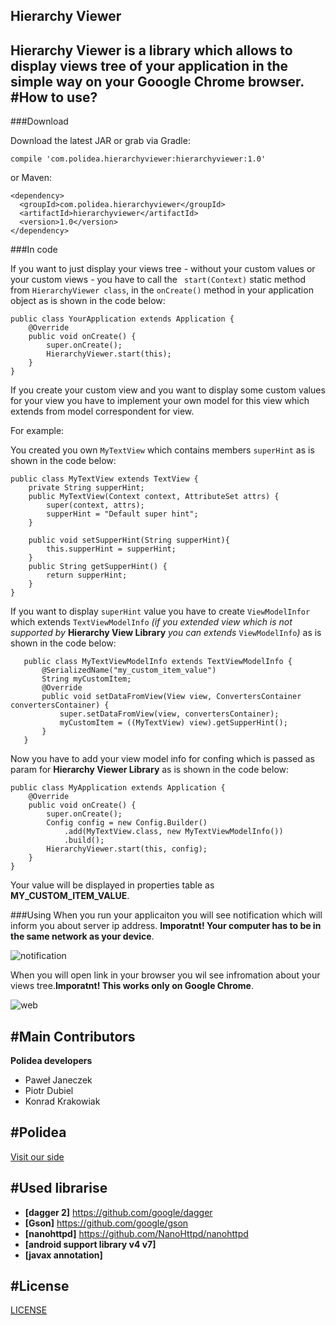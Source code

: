 Hierarchy Viewer
---
Hierarchy Viewer is a library which allows to display views tree of your application in the simple way on your **Gooogle Chrome** browser.
#How to use?
---

###Download

Download the latest JAR or grab via Gradle:

```
compile 'com.polidea.hierarchyviewer:hierarchyviewer:1.0'
```
or Maven:

```
<dependency>
  <groupId>com.polidea.hierarchyviewer</groupId>
  <artifactId>hierarchyviewer</artifactId>
  <version>1.0</version>
</dependency>
```
###In code

If you want to just display your views tree - without your custom values or your custom views - you have to call the  `` start(Context)`` static method from ``HierarchyViewer class``, in the ``onCreate()`` method in your application object as is shown in the code below:
```
public class YourApplication extends Application {
    @Override
    public void onCreate() {
        super.onCreate();
        HierarchyViewer.start(this);
    }
}
```
If you create your custom view and you want to display some custom values for your view you have to implement your own model for this view which extends from model correspondent for view.

For example:

 You created you own ``MyTextView`` which contains members ``superHint`` as is shown in the code below:

```
public class MyTextView extends TextView {
    private String supperHint;
    public MyTextView(Context context, AttributeSet attrs) {
        super(context, attrs);
        supperHint = "Default super hint";
    }
    
    public void setSupperHint(String supperHint){
        this.supperHint = supperHint;
    }
    public String getSupperHint() {
        return supperHint;
    }
}
```
If you want to display ``superHint`` value you have to create ``ViewModelInfor`` which extends ``TextViewModelInfo`` *(if you extended view which is not supported by* **Hierarchy View Library** *you can extends* ``ViewModelInfo``*)*  as is shown in the code below:
 
       public class MyTextViewModelInfo extends TextViewModelInfo {
           @SerializedName("my_custom_item_value")
           String myCustomItem;
           @Override
           public void setDataFromView(View view, ConvertersContainer convertersContainer) {
               super.setDataFromView(view, convertersContainer);
               myCustomItem = ((MyTextView) view).getSupperHint();
           }
       }
Now you have to add your view model info for confing which is passed as param for **Hierarchy Viewer Library** as is shown in the code below:

```
public class MyApplication extends Application {
    @Override
    public void onCreate() {
        super.onCreate();
        Config config = new Config.Builder()
            .add(MyTextView.class, new MyTextViewModelInfo())
            .build();
        HierarchyViewer.start(this, config);
    }
}
```

Your value will be displayed in properties table as **MY_CUSTOM_ITEM_VALUE**.

###Using
When you run your applicaiton you will see notification which will inform you about server ip address. **Imporatnt! Your computer has to be in the same network as your device**.

![notification](https://github.com/Polidea/android-hierarchy-viewer/blob/master/doc/screenshot/notification.png)


When you will open link in your browser you wil see infromation about your views tree.**Imporatnt! This works only on Google Chrome**.

![web](https://github.com/Polidea/android-hierarchy-viewer/blob/master/doc/screenshot/web_screen_shot.png)

#Main Contributors
---
**Polidea developers**
* Paweł Janeczek
* Piotr Dubiel
* Konrad Krakowiak

#Polidea
---
[Visit our side](https://www.polidea.com)

#Used librarise
---
* **[dagger 2]** https://github.com/google/dagger
* **[Gson]** https://github.com/google/gson
* **[nanohttpd]** https://github.com/NanoHttpd/nanohttpd
* **[android support library v4 v7]** 
* **[javax annotation]**

#License
---
[LICENSE](https://github.com/Polidea/android-hierarchy-viewer/blob/master/LICENSE)




